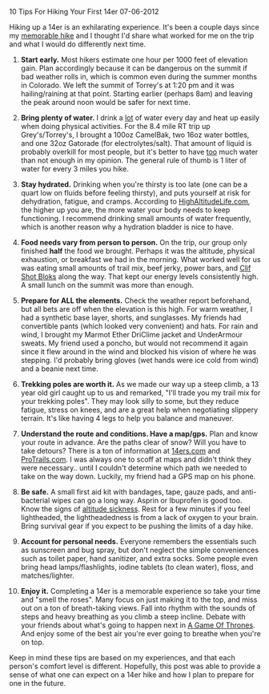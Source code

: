 10 Tips For Hiking Your First 14er
07-06-2012

Hiking up a 14er is an exhilarating experience. It's been a couple days since my [memorable hike][1] and I thought I'd share what worked for me on the trip and what I would do differently next time.

1. **Start early.** Most hikers estimate one hour per 1000 feet of elevation gain. Plan accordingly because it can be dangerous on the summit if bad weather rolls in, which is common even during the summer months in Colorado. We left the summit of Torrey's at 1:20 pm and it was hailing/raining at that point. Starting earlier (perhaps 8am) and leaving the peak around noon would be safer for next time.

2. **Bring plenty of water.** I drink a <u>lot</u> of water every day and heat up easily when doing physical activities. For the 8.4 mile RT trip up Grey's/Torrey's, I brought a 100oz CamelBak, two 16oz water bottles, and one 32oz Gatorade (for electrolytes/salt). That amount of liquid is probably overkill for most people, but it's better to have <u>too</u> much water than not enough in my opinion. The general rule of thumb is 1 liter of water for every 3 miles you hike.

3. **Stay hydrated.** Drinking when you're thirsty is too late (one can be a quart low on fluids before feeling thirsty), and puts yourself at risk for dehydration, fatigue, and cramps. According to [HighAltitudeLife.com][7], the higher up you are, the more water your body needs to keep functioning. I recommend drinking small amounts of water frequently, which is another reason why a hydration bladder is nice to have.

4. **Food needs vary from person to person.**  On the trip, our group only finished **half** the food we brought. Perhaps it was the altitude, physical exhaustion, or breakfast we had in the morning. What worked well for us was eating small amounts of trail mix, beef jerky, power bars, and [Clif Shot Bloks][4] along the way. That kept our energy levels consistently high. A small lunch on the summit was more than enough. 

5. **Prepare for ALL the elements.** Check the weather report beforehand, but all bets are off when the elevation is this high. For warm weather, I had a synthetic base layer, shorts, and sunglasses. My friends had convertible pants (which looked very convenient) and hats. For rain and wind, I brought my Marmot Ether DriClime jacket and UnderArmour sweats. My friend used a poncho, but would not recommend it again since it flew around in the wind and blocked his vision of where he was stepping. I'd probably bring gloves (wet hands were ice cold from wind) and a beanie next time.

6. **Trekking poles are worth it.** As we made our way up a steep climb, a 13 year old girl caught up to us and remarked, "I'll trade you my trail mix for your trekking poles". They may look silly to some, but they reduce fatigue, stress on knees, and are a great help when negotiating slippery terrain. It's like having 4 legs to help you balance and maneuver.

7. **Understand the route and conditions. Have a map/gps.** Plan and know your route in advance. Are the paths clear of snow? Will you have to take detours? There is a ton of information at [14ers.com][5] and [ProTrails.com][6]. I was always one to scoff at maps and didn't think they were necessary.. until I couldn't determine which path we needed to take on the way down. Luckily, my friend had a GPS map on his phone.

8. **Be safe.** A small first aid kit with bandages, tape, gauze pads, and anti-bacterial wipes can go a long way. Asprin or Ibuprofen is good too. Know the signs of [altitude sickness][2]. Rest for a few minutes if you feel lightheaded, the lightheadedness is from a lack of oxygen to your brain. Bring survival gear if you expect to be pushing the limits of a day hike.

9. **Account for personal needs.** Everyone remembers the essentials such as sunscreen and bug spray, but don't neglect the simple conveniences such as toilet paper, hand sanitizer, and extra socks. Some people even bring head lamps/flashlights, iodine tablets (to clean water), floss, and matches/lighter.

10. **Enjoy it.** Completing a 14er is a memorable experience so take your time and "smell the roses". Many focus on just making it to the top, and miss out on a ton of breath-taking views. Fall into rhythm with the sounds of steps and heavy breathing as you climb a steep incline. Debate with your friends about what's going to happen next in [A Game Of Thrones][3]. And enjoy some of the best air you're ever going to breathe when you're on top.

Keep in mind these tips are based on my experiences, and that each person's comfort level is different. Hopefully, this post was able to provide a sense of what one can expect on a 14er hike and how I plan to prepare for one in the future.

[1]: http://alexanderle.com/blog/2012/first-14er-grays-and-torreys-peak.html
[2]: http://www.ncbi.nlm.nih.gov/pubmedhealth/PMH0001190/
[3]: http://en.wikipedia.org/wiki/A_Game_of_Thrones 
[4]: http://www.clifbar.com/food/products_shot_bloks/
[5]: http://14ers.com/
[6]: http://protrails.com/
[7]: http://www.highaltitudelife.com/dehydration.htm
